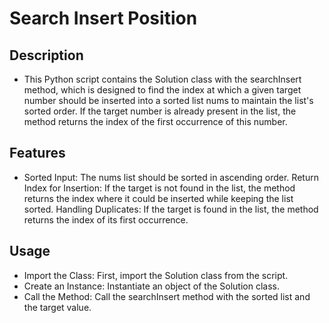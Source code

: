 # Search Insert Position

## Description
* This Python script contains the Solution class with the searchInsert method, which is designed to find the index at which a given target number should be inserted into a sorted list nums to maintain the list's sorted order. If the target number is already present in the list, the method returns the index of the first occurrence of this number.

## Features
* Sorted Input: The nums list should be sorted in ascending order.
Return Index for Insertion: If the target is not found in the list, the method returns the index where it could be inserted while keeping the list sorted.
Handling Duplicates: If the target is found in the list, the method returns the index of its first occurrence.

## Usage
* Import the Class: First, import the Solution class from the script.
* Create an Instance: Instantiate an object of the Solution class.
* Call the Method: Call the searchInsert method with the sorted list and the target value.